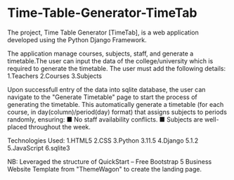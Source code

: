 # Time-Table-Generator-TimeTab
The project, Time Table Generator [TimeTab], is a web application developed using the Python Django Framework.

The application manage courses, subjects, staff, and generate a timetable.The user can input the data of the college/university which is required to generate the timetable.
The user must add the following details:
1.Teachers
2.Courses
3.Subjects

Upon successfull entry of the data into sqlite database, the user can navigate to the "Generate Timetable" page to start the process of generating the timetable.
This automatically generate a timetable (for each course, in day(column)/period(day) format) that assigns subjects to periods randomly, ensuring:
■ No staff availability conflicts.
■ Subjects are well-placed throughout the week.

Technologies Used:
1.HTML5 
2.CSS
3.Python 3.11.5
4.Django 5.1.2
5.JavaScript
6.sqlite3

NB: Leveraged the structure of QuickStart – Free Bootstrap 5 Business Website Template from "ThemeWagon" to create the landing page.
